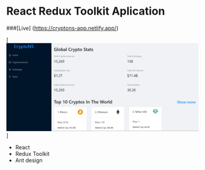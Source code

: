 # React Redux Toolkit Aplication

###[Live] (https://cryptons-app.netlify.app/)

[![Jovan's GitHub Banner](./src/images/Crypto-Universe.png)]

- React
- Redux Toolkit
- Ant design
